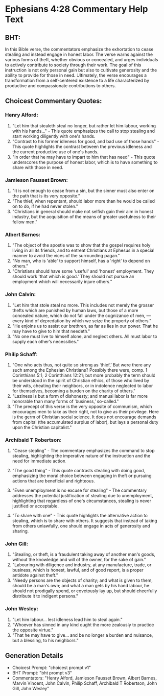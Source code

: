 # Ephesians 4:28 Commentary Help Text

## BHT:
In this Bible verse, the commentators emphasize the exhortation to cease stealing and instead engage in honest labor. The verse warns against the various forms of theft, whether obvious or concealed, and urges individuals to actively contribute to society through their work. The goal of this instruction is not only personal gain but also to cultivate generosity and the ability to provide for those in need. Ultimately, the verse encourages a transformation from a self-centered existence to a life characterized by productive and compassionate contributions to others.

## Choicest Commentary Quotes:
### Henry Alford:
1. "Let him that stealeth steal no longer, but rather let him labour, working with his hands..." - This quote emphasizes the call to stop stealing and start working diligently with one's hands.
2. "Contrast to his former idleness for good, and bad use of those hands" - This quote highlights the contrast between the previous idleness and the current productive use of one's hands.
3. "In order that he may have to impart to him that has need" - This quote underscores the purpose of honest labor, which is to have something to share with those in need.

### Jamieson Fausset Brown:
1. "It is not enough to cease from a sin, but the sinner must also enter on the path that is its very opposite."
2. "The thief, when repentant, should labor more than he would be called on to do, if he had never stolen."
3. "Christians in general should make not selfish gain their aim in honest industry, but the acquisition of the means of greater usefulness to their fellow men."

### Albert Barnes:
1. "The object of the apostle was to show that the gospel requires holy living in all its friends, and to entreat Christians at Ephesus in a special manner to avoid the vices of the surrounding pagan."
2. "No man, who is 'able' to support himself, has a 'right' to depend on others."
3. "Christians should have some 'useful' and 'honest' employment. They should work 'that which is good.' They should not pursue an employment which will necessarily injure others."

### John Calvin:
1. "Let him that stole steal no more. This includes not merely the grosser thefts which are punished by human laws, but those of a more concealed nature, which do not fall under the cognizance of men, — every kind of depredation by which we seize the property of others." 
2. "He enjoins us to assist our brethren, as far as lies in our power. That he may have to give to him that needeth." 
3. "No one must live to himself alone, and neglect others. All must labor to supply each other’s necessities."

### Philip Schaff:
1. "One who acts thus, not quite so strong as ‘thief,’ But were there any such among the Ephesian Christians? Possibly there were, comp. 1 Corinthians 5:1; 2 Corinthians 12:21; but more probably the term should be understood in the spirit of Christian ethics, of those who lived by their wits, cheating their neighbors, or in indolence neglected to labor for themselves, becoming a burden on the charity of others."
2. "Laziness is but a form of dishonesty; and manual labor is far more honorable than many forms of ‘business,’ so-called."
3. "The precept of this verse is the very opposite of communism, which encourages men to  take  as their right, not to  give  as their privilege. Here is the germ of Christian social science. It does not encourage demands from capital (the accumulated surplus of labor), but lays a personal duty upon the Christian capitalist."

### Archibald T Robertson:
1. "Cease stealing" - The commentary emphasizes the command to stop stealing, highlighting the imperative nature of the instruction and the need for immediate action.

2. "The good thing" - This quote contrasts stealing with doing good, emphasizing the moral choice between engaging in theft or pursuing actions that are beneficial and righteous.

3. "Even unemployment is no excuse for stealing" - The commentary addresses the potential justification of stealing due to unemployment, highlighting that regardless of one's circumstances, stealing is never justified or acceptable.

4. "To share with one" - This quote highlights the alternative action to stealing, which is to share with others. It suggests that instead of taking from others unlawfully, one should engage in acts of generosity and sharing.

### John Gill:
1. "Stealing, or theft, is a fraudulent taking away of another man's goods, without the knowledge and will of the owner, for the sake of gain." 
2. "Labouring with diligence and industry, at any manufacture, trade, or business, which is honest, lawful, and of good report, is a proper antidote against theft."
3. "Needy persons are the objects of charity; and what is given to them, should be a man's own; and what a man gets by his hand labour, he should not prodigally spend, or covetously lay up, but should cheerfully distribute it to indigent persons."

### John Wesley:
1. "Let him labour... lest idleness lead him to steal again." 
2. "Whoever has sinned in any kind ought the more zealously to practice the opposite virtue."
3. "That he may have to give... and be no longer a burden and nuisance, but a blessing, to his neighbors."


## Generation Details
- Choicest Prompt: "choicest prompt v1"
- BHT Prompt: "bht prompt v3"
- Commentators: "Henry Alford, Jamieson Fausset Brown, Albert Barnes, Marvin Vincent, John Calvin, Philip Schaff, Archibald T Robertson, John Gill, John Wesley"
